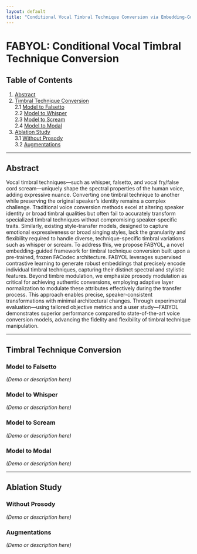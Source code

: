 ```yaml
---
layout: default
title: "Conditional Vocal Timbral Technique Conversion via Embedding-Guided Attribute Modulation"
---
```


<!-- Link to custom CSS to hide GitHub button and footer -->
<link rel="stylesheet" href="/assets/css/style.css">

# FABYOL: Conditional Vocal Timbral Technique Conversion

## Table of Contents
1. [Abstract](#abstract)  
2. [Timbral Technique Conversion](#timbral-technique-conversion)  
   2.1 [Model to Falsetto](#model-to-falsetto)  
   2.2 [Model to Whisper](#model-to-whisper)  
   2.3 [Model to Scream](#model-to-scream)  
   2.4 [Model to Modal](#model-to-modal)  
3. [Ablation Study](#ablation-study)  
   3.1 [Without Prosody](#without-prosody)  
   3.2 [Augmentations](#augmentations)  

---

## Abstract

Vocal timbral techniques—such as whisper, falsetto, and vocal fry/false cord scream—uniquely shape the spectral properties of the human voice, adding expressive nuance. Converting one timbral technique to another while preserving the original speaker’s identity remains a complex challenge. Traditional voice conversion methods excel at altering speaker identity or broad timbral qualities but often fail to accurately transform specialized timbral techniques without compromising speaker-specific traits. Similarly, existing style-transfer models, designed to capture emotional expressiveness or broad singing styles, lack the granularity and flexibility required to handle diverse, technique-specific timbral variations such as whisper or scream. To address this, we propose FABYOL, a novel embedding-guided framework for timbral technique conversion built upon a pre-trained, frozen FACodec architecture. FABYOL leverages supervised contrastive learning to generate robust embeddings that precisely encode individual timbral techniques, capturing their distinct spectral and stylistic features. Beyond timbre modulation, we emphasize prosody modulation as critical for achieving authentic conversions, employing adaptive layer normalization to modulate these attributes effectively during the transfer process. This approach enables precise, speaker-consistent transformations with minimal architectural changes. Through experimental evaluation—using tailored objective metrics and a user study—FABYOL demonstrates superior performance compared to state-of-the-art voice conversion models, advancing the fidelity and flexibility of timbral technique manipulation.

---

## Timbral Technique Conversion

### Model to Falsetto

*(Demo or description here)*

### Model to Whisper

*(Demo or description here)*

### Model to Scream

*(Demo or description here)*

### Model to Modal

*(Demo or description here)*

---

## Ablation Study

### Without Prosody

*(Demo or description here)*

### Augmentations

*(Demo or description here)*
